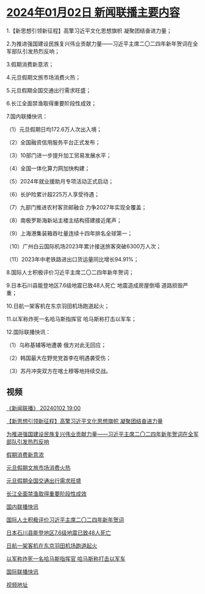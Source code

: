 # [2024年01月02日 新闻联播主要内容](https://tv.cctv.com/lm/xwlb/day/20240102.shtml)

1.【新思想引领新征程】高擎习近平文化思想旗帜 凝聚团结奋进力量；

2.为推进强国建设民族复兴伟业贡献力量——习近平主席二〇二四年新年贺词在全军部队引发热烈反响；

3.假期消费新意浓；

4.元旦假期文旅市场消费火热；

5.元旦假期全国交通出行需求旺盛；

6.长江全面禁渔取得重要阶段性成效；

7.国内联播快讯：

（1）元旦假期日均172.6万人次出入境；

（2）全国融资信用服务平台正式发布；

（3）10部门进一步提升加工贸易发展水平；

（4）全国一体化算力网加快构建；

（5）2024年就业援助月专项活动正式启动；

（6）长护险累计超225万人享受待遇；

（7）九部门推进农村客货邮融合 力争2027年实现全覆盖；

（8）南极罗斯海新站主楼主结构搭建接近尾声；

（9）上海港集装箱吞吐量连续十四年排名全球第一；

（10）广州白云国际机场2023年累计接送旅客突破6300万人次；

（11）2023年中老铁路进出口货运量同比增长94.91%；

8.国际人士积极评价习近平主席二〇二四年新年贺词；

9.日本石川县能登地区7.6级地震已致48人死亡 地震造成房屋倒塌 道路损毁严重；

10.日航一架客机在东京羽田机场跑道起火；

11.以军称炸死一名哈马斯指挥官 哈马斯称打击以军车；

12.国际联播快讯：

（1）乌称基辅等地遭袭 俄方对此无回应；

（2）韩国最大在野党党首李在明遇袭受伤；

（3）苏丹冲突双方在喀土穆等地持续交战。

## 视频

[《新闻联播》 20240102 19:00](https://tv.cctv.com/2024/01/02/VIDE5KHJe7cv3HaASWqy5L75240102.shtml)

[【新思想引领新征程】高擎习近平文化思想旗帜 凝聚团结奋进力量](https://tv.cctv.com/2024/01/02/VIDEfYpupxDePzntjLDGzmop240102.shtml)

[为推进强国建设民族复兴伟业贡献力量——习近平主席二〇二四年新年贺词在全军部队引发热烈反响](https://tv.cctv.com/2024/01/02/VIDEk6HGbC0vFSDIh2RlAV4d240102.shtml)

[假期消费新意浓](https://tv.cctv.com/2024/01/02/VIDEbz4kbCeUNAg1YTJaISV2240102.shtml)

[元旦假期文旅市场消费火热](https://tv.cctv.com/2024/01/02/VIDElsnaOHEevBtArhizqwIK240102.shtml)

[元旦假期全国交通出行需求旺盛](https://tv.cctv.com/2024/01/02/VIDEsC7ZUYGD5mxgMk7GC2u7240102.shtml)

[长江全面禁渔取得重要阶段性成效](https://tv.cctv.com/2024/01/02/VIDElgLSWFFeyx9ifiKiKTSJ240102.shtml)

[国内联播快讯](https://tv.cctv.com/2024/01/02/VIDEHYtR6cU16a459W6v0t8I240102.shtml)

[国际人士积极评价习近平主席二〇二四年新年贺词](https://tv.cctv.com/2024/01/02/VIDEkf7C6iw2ox0XMdvGzptO240102.shtml)

[日本石川县能登地区7.6级地震已致48人死亡](https://tv.cctv.com/2024/01/02/VIDEIXZC8IpcahZzbyLkfoxT240102.shtml)

[日航一架客机在东京羽田机场跑道起火](https://tv.cctv.com/2024/01/02/VIDEeLMT2D1EH6cwuZuN2Sh7240102.shtml)

[以军称炸死一名哈马斯指挥官 哈马斯称打击以军车](https://tv.cctv.com/2024/01/02/VIDE9JKvdrL6S1wzpKzD2Ame240102.shtml)

[国际联播快讯](https://tv.cctv.com/2024/01/02/VIDE8LlicokuUhNEgSKzTfgX240102.shtml)

[视频地址](https://tv.cctv.com/lm/xwlb/day/20240102.shtml) 

